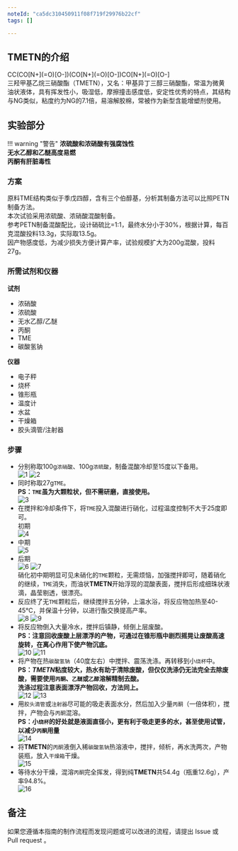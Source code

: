 ```yaml
---
noteId: "ca5dc310450911f08f719f29976b22cf"
tags: []

---
```


## TMETN的介绍

<div class="smiles">CC(CO[N+](=O)[O-])(CO[N+](=O)[O-])CO[N+](=O)[O-]</div>
三羟甲基乙烷三硝酸酯（TMETN），又名：甲基异丁三醇三硝酸酯，常温为微黄油状液体，具有挥发性小，吸湿低，摩擦撞击感度低，安定性优秀的特点，其结构与NG类似，粘度约为NG的7.1倍，易溶解胶棉，常被作为新型含能增塑剂使用。

## 实验部分

!!! warning "警告" 
     **浓硫酸和浓硝酸有强腐蚀性**  
     **无水乙醇和乙醚高度易燃**  
     **丙酮有肝脏毒性**

### 方案

原料TME结构类似于季戊四醇，含有三个伯醇基，分析其制备方法可以比照PETN制备方法。  
本次试验采用浓硫酸、浓硝酸混酸制备。  
参考PETN制备混酸配比，设计硝硫比=1:1，最终水分小于30%，根据计算，每百克混酸投料13.3g，实际取13.5g。  
因产物感度低，为减少损失方便计算产率，试验规模扩大为200g混酸，投料27g。

### 所需试剂和仪器

**试剂** 

* 浓硝酸
* 浓硫酸
* 无水乙醇/乙醚
* 丙酮
* TME
* 碳酸氢钠

**仪器**

* 电子秤
* 烧杯
* 锥形瓶
* 温度计
* 水盆
* 干燥箱
* 胶头滴管/注射器

### 步骤

* 分别称取100g`浓硝酸`、100g`浓硫酸`，制备混酸冷却至15度以下备用。  
![1](1.png)
![2](2.png)  
* 同时称取27g`TME`。  
**PS：`TME`虽为大颗粒状，但不需研磨，直接使用。**  
![3](3.png)  
* 在搅拌和冷却条件下，将`TME`投入混酸进行硝化，过程温度控制不大于25度即可。  
初期  
![4](4.png)  
* 中期  
![5](5.png)  
* 后期  
![6](6.png)
![7](7.png)  
硝化初中期明显可见未硝化的`TME`颗粒，无需烦恼，加强搅拌即可，随着硝化的继续，`TME`消失，而油状**TMETN**开始浮现的混酸表面，搅拌后形成细珠状液滴，晶莹剔透，很漂亮。  
* 反应终了无`TME`颗粒后，继续搅拌五分钟，上温水浴，将反应物加热至40-45℃，并保温十分钟，以进行酯交换提高产率。  
![8](8.png)
![9](9.png)  
* 将反应物倒入大量冷水，搅拌后镇静，倾倒上层废酸。  
**PS：注意回收废酸上层漂浮的产物，可通过在锥形瓶中剧烈摇晃让废酸高速旋转，在离心作用下使产物沉底。**  
![10](10.png)
![11](11.png)  
* 将产物在热`碳酸氢钠`（40度左右）中搅拌、震荡洗涤。再转移到小`烧杯`中。  
**PS：*TMETN*粘度较大，热水有助于清除废酸，但仅仅洗涤仍无法完全去除废酸，需要使用`丙酮`、`乙醚`或`乙醇`溶解精制去酸。**  
**洗涤过程注意表面漂浮产物回收，方法同上。**  
![12](12.png)
![13](13.png)  
* 用`胶头滴管`或`注射器`尽可能的吸走表面水分，然后加入少量`丙酮`（一倍体积），搅拌，产物会与`丙酮`混溶。  
**PS：小`烧杯`的好处就是液面直径小，更有利于吸走更多的水，甚至使用试管，以减少`丙酮`用量**   
![14](14.png)  
* 将**TMETN**的`丙酮`液倒入稀`碳酸氢钠`热溶液中，搅拌，倾析，再水洗两次，产物装瓶，放入`干燥箱`干燥。  
![15](15.png)  
* 等待水分干燥，混溶`丙酮`完全挥发，得到纯**TMETN**共54.4g（瓶重12.6g），产率94.8%。  
![16](16.png)

## 备注

如果您遵循本指南的制作流程而发现问题或可以改进的流程，请提出 Issue 或 Pull request 。